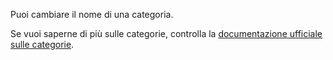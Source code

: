 Puoi cambiare il nome di una categoria.

Se vuoi saperne di più sulle categorie, controlla la [documentazione ufficiale sulle categorie](https://firefly-iii.readthedocs.io/en/latest/concepts/categories.html).
